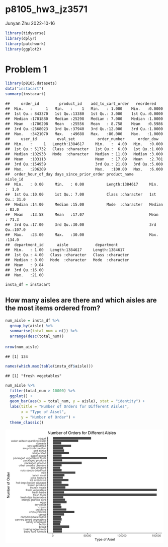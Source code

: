 p8105_hw3_jz3571
================
Junyan Zhu
2022-10-16

``` r
library(tidyverse)
library(dplyr)
library(patchwork)
library(ggplot2)
```

# Problem 1

``` r
library(p8105.datasets)
data("instacart")
summary(instacart)
```

    ##     order_id         product_id    add_to_cart_order   reordered     
    ##  Min.   :      1   Min.   :    1   Min.   : 1.000    Min.   :0.0000  
    ##  1st Qu.: 843370   1st Qu.:13380   1st Qu.: 3.000    1st Qu.:0.0000  
    ##  Median :1701880   Median :25298   Median : 7.000    Median :1.0000  
    ##  Mean   :1706298   Mean   :25556   Mean   : 8.758    Mean   :0.5986  
    ##  3rd Qu.:2568023   3rd Qu.:37940   3rd Qu.:12.000    3rd Qu.:1.0000  
    ##  Max.   :3421070   Max.   :49688   Max.   :80.000    Max.   :1.0000  
    ##     user_id         eval_set          order_number      order_dow    
    ##  Min.   :     1   Length:1384617     Min.   :  4.00   Min.   :0.000  
    ##  1st Qu.: 51732   Class :character   1st Qu.:  6.00   1st Qu.:1.000  
    ##  Median :102933   Mode  :character   Median : 11.00   Median :3.000  
    ##  Mean   :103113                      Mean   : 17.09   Mean   :2.701  
    ##  3rd Qu.:154959                      3rd Qu.: 21.00   3rd Qu.:5.000  
    ##  Max.   :206209                      Max.   :100.00   Max.   :6.000  
    ##  order_hour_of_day days_since_prior_order product_name          aisle_id    
    ##  Min.   : 0.00     Min.   : 0.00          Length:1384617     Min.   :  1.0  
    ##  1st Qu.:10.00     1st Qu.: 7.00          Class :character   1st Qu.: 31.0  
    ##  Median :14.00     Median :15.00          Mode  :character   Median : 83.0  
    ##  Mean   :13.58     Mean   :17.07                             Mean   : 71.3  
    ##  3rd Qu.:17.00     3rd Qu.:30.00                             3rd Qu.:107.0  
    ##  Max.   :23.00     Max.   :30.00                             Max.   :134.0  
    ##  department_id      aisle            department       
    ##  Min.   : 1.00   Length:1384617     Length:1384617    
    ##  1st Qu.: 4.00   Class :character   Class :character  
    ##  Median : 8.00   Mode  :character   Mode  :character  
    ##  Mean   : 9.84                                        
    ##  3rd Qu.:16.00                                        
    ##  Max.   :21.00

``` r
insta_df = instacart
```

## How many aisles are there and which aisles are the most items ordered from?

``` r
num_aisle = insta_df %>% 
  group_by(aisle) %>% 
  summarise(total_num = n()) %>% 
  arrange(desc(total_num))

nrow(num_aisle)
```

    ## [1] 134

``` r
names(which.max(table(insta_df$aisle)))
```

    ## [1] "fresh vegetables"

``` r
num_aisle %>% 
  filter(total_num > 10000) %>% 
  ggplot() +
  geom_bar(aes(x = total_num, y = aisle), stat = "identity") +
  labs(title = "Number of Orders for Different Aisles",
       x = "Type of Aisel",
       y = "Number of Order") +
  theme_classic()
```

![](p8105_hw3_jz3571_files/figure-gfm/unnamed-chunk-4-1.png)<!-- -->
